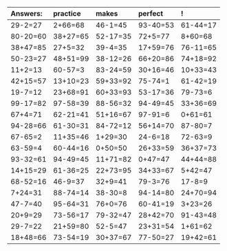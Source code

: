 | Answers: | practice | makes | perfect | ! |
| :--- | :--- | :--- | :--- | :--- |
| 29-2=27 | 2+66=68 | 46-1=45 | 93-40=53 | 61-44=17 | 
| 80-20=60 | 38+27=65 | 52-17=35 | 72+5=77 | 8+60=68 | 
| 38+47=85 | 27+5=32 | 39-4=35 | 17+59=76 | 76-11=65 | 
| 50-23=27 | 48+51=99 | 38-12=26 | 66+20=86 | 74+18=92 | 
| 11+2=13 | 60-57=3 | 83-24=59 | 30+16=46 | 10+33=43 | 
| 42+15=57 | 13+10=23 | 59+33=92 | 75-74=1 | 61-42=19 | 
| 19-7=12 | 23+68=91 | 60+33=93 | 53-17=36 | 79-73=6 | 
| 99-17=82 | 97-58=39 | 88-56=32 | 94-49=45 | 33+36=69 | 
| 67+4=71 | 62-21=41 | 51+16=67 | 97-91=6 | 0+61=61 | 
| 94-28=66 | 61-30=31 | 84-72=12 | 56+14=70 | 87-80=7 | 
| 67-65=2 | 11+35=46 | 1+29=30 | 24-6=18 | 72-63=9 | 
| 63-59=4 | 60-44=16 | 0+50=50 | 26+33=59 | 36+37=73 | 
| 93-32=61 | 94-49=45 | 11+71=82 | 0+47=47 | 44+44=88 | 
| 14+15=29 | 61-36=25 | 22+73=95 | 34+33=67 | 5+42=47 | 
| 68-52=16 | 46-9=37 | 32+9=41 | 79-3=76 | 17-8=9 | 
| 7+24=31 | 88-74=14 | 38-30=8 | 94-14=80 | 24+70=94 | 
| 47-7=40 | 95-64=31 | 76+0=76 | 60-41=19 | 3+23=26 | 
| 20+9=29 | 73-56=17 | 79-32=47 | 28+42=70 | 91-43=48 | 
| 29-7=22 | 21+59=80 | 52-5=47 | 23+31=54 | 1+61=62 | 
| 18+48=66 | 73-54=19 | 30+37=67 | 77-50=27 | 19+42=61 | 
